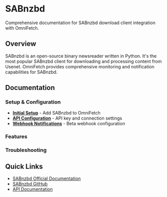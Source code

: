 # SABnzbd

Comprehensive documentation for SABnzbd download client integration with OmniFetch.

## Overview

SABnzbd is an open-source binary newsreader written in Python. It's the most popular SABnzbd client for downloading and processing content from Usenet. OmniFetch provides comprehensive monitoring and notification capabilities for SABnzbd.

## Documentation

### Setup & Configuration
- **[Initial Setup](setup.md)** - Add SABnzbd to OmniFetch
- **[API Configuration](setup.md)** - API key and connection settings
- **[Webhook Notifications](webhooks.md)** - Beta webhook configuration

### Features

### Troubleshooting

## Quick Links

- [SABnzbd Official Documentation](https://sabnzbd.org/wiki/)
- [SABnzbd GitHub](https://github.com/sabnzbd/sabnzbd)
- [API Documentation](https://sabnzbd.org/wiki/advanced/api)